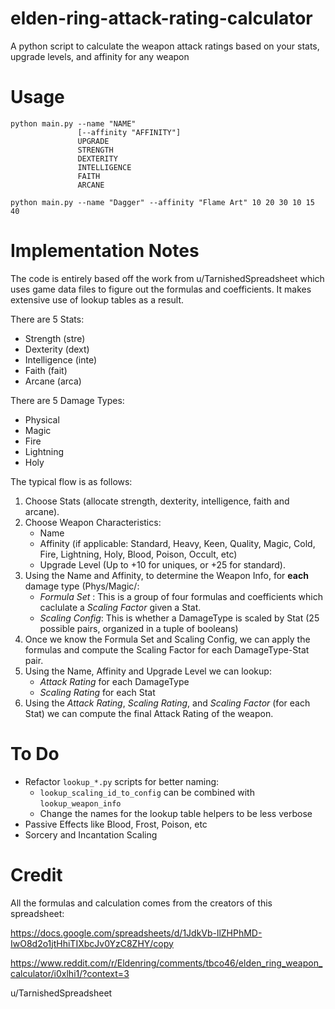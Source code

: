 # elden-ring-attack-rating-calculator
A python script to calculate the weapon attack ratings based on your stats, upgrade levels, and affinity for any weapon

# Usage

```
python main.py --name "NAME"
               [--affinity "AFFINITY"]
               UPGRADE
               STRENGTH
               DEXTERITY
               INTELLIGENCE
               FAITH
               ARCANE
```

```
python main.py --name "Dagger" --affinity "Flame Art" 10 20 30 10 15 40
```

# Implementation Notes

The code is entirely based off the work from u/TarnishedSpreadsheet which uses game data files to figure out the formulas and coefficients. It makes extensive use of lookup tables as a result.

There are 5 Stats:
* Strength (stre)
* Dexterity (dext)
* Intelligence (inte)
* Faith (fait)
* Arcane (arca)

There are 5 Damage Types:
* Physical
* Magic
* Fire
* Lightning
* Holy

The typical flow is as follows:

1. Choose Stats (allocate strength, dexterity, intelligence, faith and arcane).
2. Choose Weapon Characteristics:
    * Name
    * Affinity (if applicable: Standard, Heavy, Keen, Quality, Magic, Cold, Fire, Lightning, Holy, Blood, Poison, Occult, etc)
    * Upgrade Level (Up to +10 for uniques, or +25 for standard).
3. Using the Name and Affinity, to determine the Weapon Info, for **each** damage type (Phys/Magic/:
    * _Formula Set_ : This is a group of four formulas and coefficients which caclulate a _Scaling Factor_ given a Stat.
    * _Scaling Config_: This is whether a DamageType is scaled by Stat (25 possible pairs, organized in a tuple of booleans)
4. Once we know the Formula Set and Scaling Config, we can apply the formulas and compute the Scaling Factor for each DamageType-Stat pair.
5. Using the Name, Affinity and Upgrade Level we can lookup:
    * _Attack Rating_ for each DamageType
    * _Scaling Rating_ for each Stat
6. Using the _Attack Rating_, _Scaling Rating_, and _Scaling Factor_ (for each Stat) we can compute the final Attack Rating of the weapon.

# To Do

* Refactor `lookup_*.py` scripts for better naming:
  * `lookup_scaling_id_to_config` can be combined with `lookup_weapon_info`
  * Change the names for the lookup table helpers to be less verbose
* Passive Effects like Blood, Frost, Poison, etc
* Sorcery and Incantation Scaling

# Credit

All the formulas and calculation comes from the creators of this spreadsheet:

https://docs.google.com/spreadsheets/d/1JdkVb-llZHPhMD-IwO8d2o1jtHhiTIXbcJv0YzC8ZHY/copy

https://www.reddit.com/r/Eldenring/comments/tbco46/elden_ring_weapon_calculator/i0xlhi1/?context=3

u/TarnishedSpreadsheet
